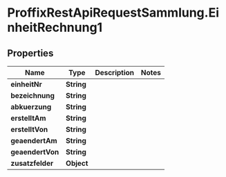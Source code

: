 # ProffixRestApiRequestSammlung.EinheitRechnung1

## Properties
Name | Type | Description | Notes
------------ | ------------- | ------------- | -------------
**einheitNr** | **String** |  | 
**bezeichnung** | **String** |  | 
**abkuerzung** | **String** |  | 
**erstelltAm** | **String** |  | 
**erstelltVon** | **String** |  | 
**geaendertAm** | **String** |  | 
**geaendertVon** | **String** |  | 
**zusatzfelder** | **Object** |  | 


